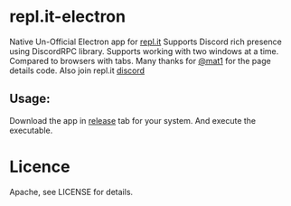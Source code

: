 # repl.it-electron
Native Un-Official Electron app for [repl.it](https://repl.it)
Supports Discord rich presence using DiscordRPC library.
Supports working with two windows at a time. Compared to browsers with tabs.
Many thanks for [@mat1](https://repl.it/@mat1) for the page details code.
Also join repl.it [discord](https://discord.gg/346Tapr)

## Usage:
Download the app in [release](https://github.com/leon332157/repl.it-electron/releases) tab for your system. And execute the executable.

# Licence
Apache, see LICENSE for details.
